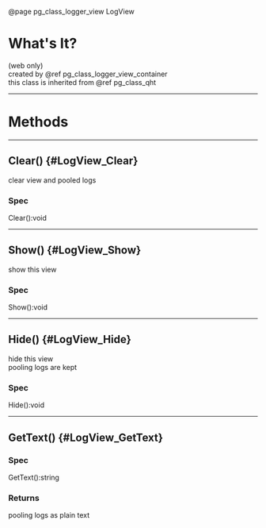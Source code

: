 ﻿@page pg_class_logger_view LogView

# What's It?

(web only)  
created by @ref pg_class_logger_view_container  
this class is inherited from @ref pg_class_qht

-----
# Methods

-----
## Clear() {#LogView_Clear}

clear view and pooled logs  

### Spec

Clear():void

-----
## Show() {#LogView_Show}

show this view  

### Spec

Show():void

-----
## Hide() {#LogView_Hide}

hide this view  
pooling logs are kept  

### Spec

Hide():void

-----
## GetText() {#LogView_GetText}

### Spec

GetText():string

### Returns

pooling logs as plain text
